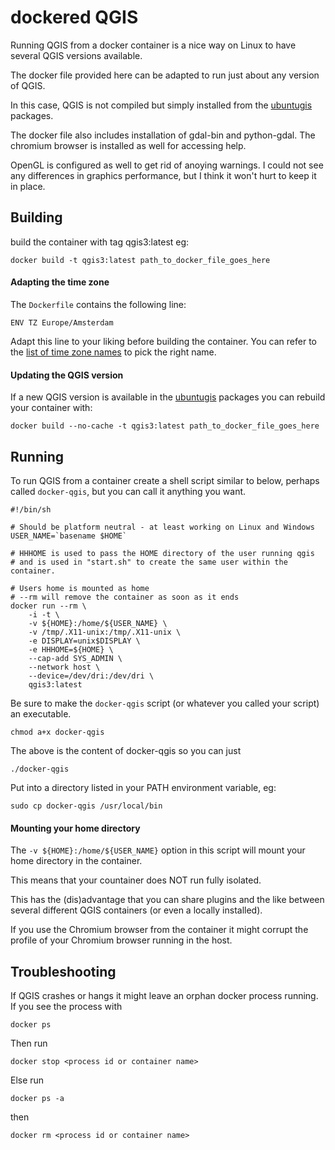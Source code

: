 dockered QGIS
=========

Running QGIS from a docker container is a nice way on Linux to have several QGIS versions available.

The docker file provided here can be adapted to run just about any version of QGIS.

In this case, QGIS is not compiled but simply installed from the [ubuntugis](http://qgis.org/ubuntugis) packages.

The docker file also includes installation of gdal-bin and python-gdal.
The chromium browser is installed as well for accessing help.

OpenGL is configured as well to get rid of anoying warnings. I could not see any differences in graphics performance, but I think it won't hurt to keep it in place.


Building
-----------

build the container with tag qgis3:latest eg:

	docker build -t qgis3:latest path_to_docker_file_goes_here
	
#### Adapting the time zone ####

The `Dockerfile` contains the following line:

	ENV TZ Europe/Amsterdam
	
Adapt this line to your liking before building the container. You can refer to the [list of time zone names](https://en.wikipedia.org/wiki/List_of_tz_database_time_zones) to pick the right name.

#### Updating the QGIS version ####

If a new QGIS version is available in the [ubuntugis](http://qgis.org/ubuntugis) packages you can rebuild your container with:

	docker build --no-cache -t qgis3:latest path_to_docker_file_goes_here

Running
-----------

To run QGIS from a container create a shell script similar to below, perhaps called `docker-qgis`, but you can call it anything you want.


	#!/bin/sh

	# Should be platform neutral - at least working on Linux and Windows
	USER_NAME=`basename $HOME`

	# HHHOME is used to pass the HOME directory of the user running qgis
	# and is used in "start.sh" to create the same user within the container.

	# Users home is mounted as home
	# --rm will remove the container as soon as it ends
	docker run --rm \
	    -i -t \
	    -v ${HOME}:/home/${USER_NAME} \
	    -v /tmp/.X11-unix:/tmp/.X11-unix \
	    -e DISPLAY=unix$DISPLAY \
	    -e HHHOME=${HOME} \
	    --cap-add SYS_ADMIN \
	    --network host \
	    --device=/dev/dri:/dev/dri \
	    qgis3:latest

Be sure to make the `docker-qgis` script (or whatever you called your script) an executable.

	chmod a+x docker-qgis

The above is the content of docker-qgis so you can just

	./docker-qgis

Put into a directory listed in your PATH environment variable, eg:

	sudo cp docker-qgis /usr/local/bin

#### Mounting your home directory ####

The `-v ${HOME}:/home/${USER_NAME}` option in this script will mount your home directory in the container.

This means that your countainer does NOT run fully isolated.

This has the (dis)advantage that you can share plugins and the like between several different QGIS containers (or even a locally installed).

If you use the Chromium browser from the container it might corrupt the profile of your Chromium browser running in the host.

Troubleshooting
---------------------

If QGIS crashes or hangs it might leave an orphan docker process running. If you see the process with 

	docker ps

Then run 

	docker stop <process id or container name>

Else run 

	docker ps -a

then

	docker rm <process id or container name>